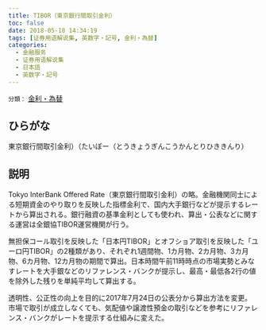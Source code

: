 ```yaml
---
title: TIBOR（東京銀行間取引金利）
toc: false
date: 2018-05-18 14:34:19
tags: [证券用语解说集, 英数字・記号, 金利・為替]
categories:
  - 金融服务
  - 证券用语解说集
  - 日本語
  - 英数字・記号
---
```


`分類：` [金利・為替](/tags/金利・為替/)

## ひらがな

東京銀行間取引金利）（たいぼー（とうきょうぎんこうかんとりひききんり）

## 説明

Tokyo InterBank Offered Rate（東京銀行間取引金利）の略。金融機関同士による短期資金のやり取りを反映した指標金利で、国内大手銀行などが提示するレートから算出される。銀行融資の基準金利としても使われ、算出・公表などに関する運営は全銀協TIBOR運営機関が行う。

無担保コール取引を反映した「日本円TIBOR」とオフショア取引を反映した「ユーロ円TIBOR」の2種類があり、それぞれ1週間物、1カ月物、2カ月物、3カ月物、6カ月物、12カ月物の期間で算出。日本時間午前11時時点の市場実勢とみなすレートを大手銀などのリファレンス・バンクが提示し、最高・最低各2行の値を除外した残りを単純平均して算出する。

透明性、公正性の向上を目的に2017年7月24日の公表分から算出方法を変更。市場で取引が成立しなくても、気配値や譲渡性預金の取引などを参考にリファレンス・バンクがレートを提示する仕組みに変えた。
